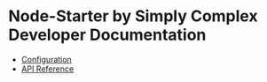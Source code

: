 # Node-Starter by Simply Complex Developer Documentation

* [Configuration](/doc/config.md)
* [API Reference](/doc/api/index.html)
